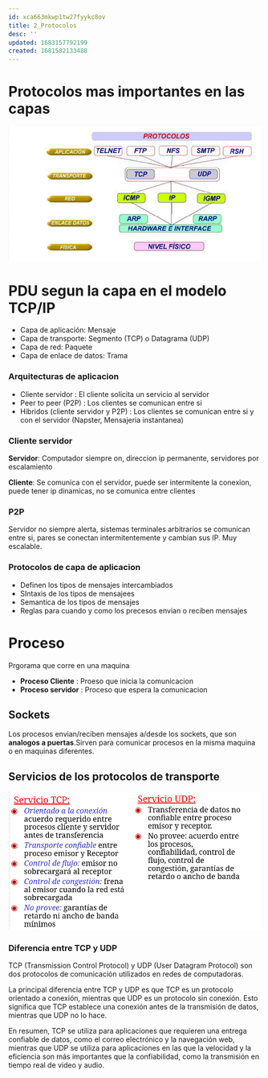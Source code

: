 ```yaml
---
id: xca663mkwp1tw27fyykc8ov
title: 2_Protocolos
desc: ''
updated: 1683157792199
created: 1681582133488
---
```


# Protocolos mas importantes en las capas

![](/assets/images/2023-04-15-13-41-09.png) 

# PDU segun la capa en el modelo TCP/IP

- Capa de aplicación: Mensaje
- Capa de transporte: Segmento (TCP) o Datagrama (UDP)
- Capa de red: Paquete
- Capa de enlace de datos: Trama


### Arquitecturas de aplicacion

- Cliente servidor : El cliente solicita un servicio al servidor
- Peer to peer (P2P) : Los clientes se comunican entre si
- Hibridos (cliente servidor y P2P) : Los clientes se comunican entre si y con el servidor (Napster, Mensajeria instantanea)

### Cliente servidor

**Servidor**: Computador siempre on, direccion ip permanente, servidores por escalamiento

**Cliente**: Se comunica con el servidor, puede ser intermitente la conexion, puede tener ip dinamicas, no se comunica entre clientes

### P2P 

Servidor no siempre alerta, sistemas terminales arbitrarios se comunican entre si, pares se conectan intermitentemente y cambian sus IP. Muy escalable.

### Protocolos de capa de aplicacion

- Definen los tipos de mensajes intercambiados
- SIntaxis de los tipos de mensajees
- Semantica de los tipos de mensajes
- Reglas para cuando y como los precesos envian o reciben mensajes

# Proceso 

Prgorama que corre en una maquina

- **Proceso Cliente** : Proeso que inicia la comunicacion
- **Proceso servidor** : Proceso que espera la comunicacion

## Sockets

Los procesos envian/reciben mensajes a/desde los sockets, que son **analogos a puertas**.Sirven para comunicar procesos en la misma maquina o en maquinas diferentes.

## Servicios de los protocolos de transporte

![](/assets/images/2023-04-15-14-01-13.png)

### Diferencia entre TCP y UDP

TCP (Transmission Control Protocol) y UDP (User Datagram Protocol) son dos protocolos de comunicación utilizados en redes de computadoras.

La principal diferencia entre TCP y UDP es que TCP es un protocolo orientado a conexión, mientras que UDP es un protocolo sin conexión. Esto significa que TCP establece una conexión antes de la transmisión de datos, mientras que UDP no lo hace.

En resumen, TCP se utiliza para aplicaciones que requieren una entrega confiable de datos, como el correo electrónico y la navegación web, mientras que UDP se utiliza para aplicaciones en las que la velocidad y la eficiencia son más importantes que la confiabilidad, como la transmisión en tiempo real de video y audio.